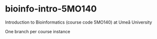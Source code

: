 # bioinfo-intro-5MO140
Introduction to Bioinformatics (course code 5MO140) at Umeå University

One branch per course instance
